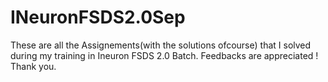 # INeuronFSDS2.0Sep
These are all the Assignements(with the solutions ofcourse) that I solved during my training in Ineuron FSDS 2.0 Batch.
Feedbacks are appreciated !
Thank you.
